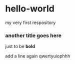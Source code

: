 # hello-world
my very first respository

### another title goes here
just to be **bold**

add a line again
qwertyuiophhh